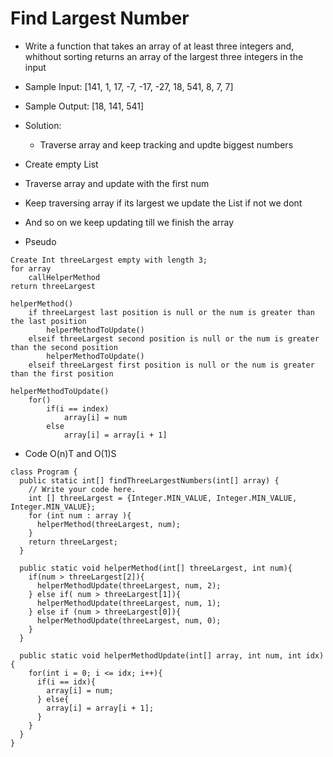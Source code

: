 # Find Largest Number
* Write a function that takes an array of at least three integers and, whithout sorting returns an array of the largest three integers in the input
* Sample Input: [141, 1, 17, -7, -17, -27, 18, 541, 8, 7, 7]
* Sample Output: [18, 141, 541]

* Solution:
    * Traverse array and keep tracking and updte biggest numbers
* Create empty List
* Traverse array and update with the first num
* Keep traversing array if its largest we update the List if not we dont
* And so on we keep updating till we finish the array

* Pseudo
```
Create Int threeLargest empty with length 3;
for array
    callHelperMethod
return threeLargest

helperMethod()
    if threeLargest last position is null or the num is greater than the last position
        helperMethodToUpdate()
    elseif threeLargest second position is null or the num is greater than the second position
        helperMethodToUpdate()
    elseif threeLargest first position is null or the num is greater than the first position

helperMethodToUpdate()
    for()
        if(i == index)
            array[i] = num
        else
            array[i] = array[i + 1]
```

* Code O(n)T and O(1)S 
```
class Program {
  public static int[] findThreeLargestNumbers(int[] array) {
    // Write your code here.
    int [] threeLargest = {Integer.MIN_VALUE, Integer.MIN_VALUE, Integer.MIN_VALUE};
    for (int num : array ){
      helperMethod(threeLargest, num);
    }
    return threeLargest;
  }

  public static void helperMethod(int[] threeLargest, int num){
    if(num > threeLargest[2]){
      helperMethodUpdate(threeLargest, num, 2);
    } else if( num > threeLargest[1]){
      helperMethodUpdate(threeLargest, num, 1);
    } else if (num > threeLargest[0]){
      helperMethodUpdate(threeLargest, num, 0);
    }
  }

  public static void helperMethodUpdate(int[] array, int num, int idx){
    for(int i = 0; i <= idx; i++){
      if(i == idx){
        array[i] = num; 
      } else{
        array[i] = array[i + 1];
      }
    }
  }
}
```